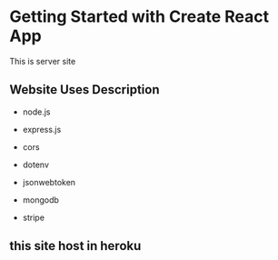 # Getting Started with Create React App

This is server site

## Website Uses Description

* node.js 

* express.js

* cors

* dotenv

* jsonwebtoken 

* mongodb

* stripe

## this site host in heroku